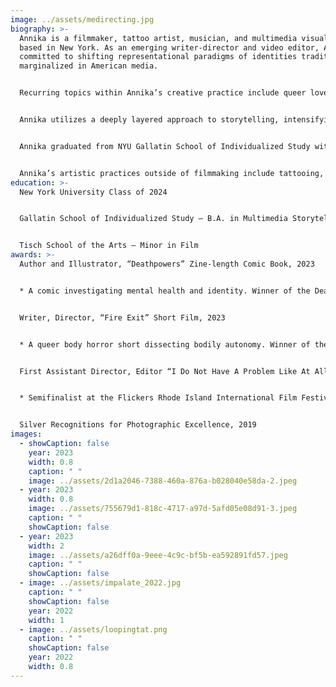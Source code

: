 ```yaml
---
image: ../assets/medirecting.jpg
biography: >-
  Annika is a filmmaker, tattoo artist, musician, and multimedia visual artist
  based in New York. As an emerging writer-director and video editor, Annika is
  committed to shifting representational paradigms of identities traditionally
  marginalized in American media. 


  Recurring topics within Annika’s creative practice include queer love and identity, issues of disability and mental health, and constructions of reality and selfhood in a technologized world. Annika’s filmmaking practice tells bold and subversive stories which propagate multidimensional representations—transforming minds and shifting cultural paradigms. 


  Annika utilizes a deeply layered approach to storytelling, intensifying visual and musical narratives through a process of fragmentation and collage, in order to evoke variable states of consciousness and subjectivities in perception. The result is a bold and energized body of work inviting dissection. 


  Annika graduated from NYU Gallatin School of Individualized Study with double honors in their interdisciplinary concentration. Their degree specializes in the intersection of filmmaking, psychology, philosophy, multimedia art, and writing, which ultimately guides them to produce artworks which probe the mind.


  Annika’s artistic practices outside of filmmaking include tattooing, poetry and prose, comics, music production, DJing, fine art, and textile design.
education: >-
  New York University Class of 2024


  Gallatin School of Individualized Study — B.A. in Multimedia Storytelling and States of Consciousness


  Tisch School of the Arts — Minor in Film
awards: >-
  Author and Illustrator, “Deathpowers” Zine-length Comic Book, 2023


  * A comic investigating mental health and identity. Winner of the Dean’s Award for Summer Research grant at NYU. 


  Writer, Director, “Fire Exit” Short Film, 2023


  * A queer body horror short dissecting bodily autonomy. Winner of the NYU Gallatin Film Alliance Pitch Award.


  First Assistant Director, Editor “I Do Not Have A Problem Like At All”, 2021


  * Semifinalist at the Flickers Rhode Island International Film Festival. 


  Silver Recognitions for Photographic Excellence, 2019
images:
  - showCaption: false
    year: 2023
    width: 0.8
    caption: " "
    image: ../assets/2d1a2046-7388-460a-876a-b028040e58da-2.jpeg
  - year: 2023
    width: 0.8
    image: ../assets/755679d1-818c-4717-a97d-5afd05e08d91-3.jpeg
    caption: " "
    showCaption: false
  - year: 2023
    width: 2
    image: ../assets/a26dff0a-9eee-4c9c-bf5b-ea592891fd57.jpeg
    caption: " "
    showCaption: false
  - image: ../assets/impalate_2022.jpg
    caption: " "
    showCaption: false
    year: 2022
    width: 1
  - image: ../assets/loopingtat.png
    caption: " "
    showCaption: false
    year: 2022
    width: 0.8
---
```

